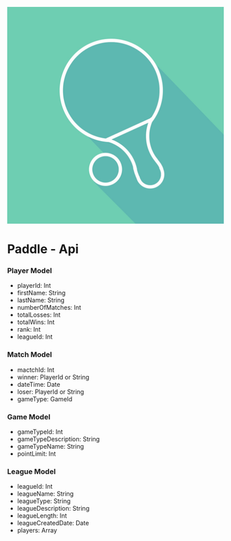 ![paddle-app](paddle-icon.jpg)

# Paddle - Api 

### Player Model
*	playerId: Int
*	firstName: String
*	lastName: String
*	numberOfMatches: Int
*	totalLosses: Int
*	totalWins: Int
*	rank: Int
*	leagueId: Int

### Match Model
* 	mactchId: Int
*	winner: PlayerId or String
*	dateTime: Date
* 	loser: PlayerId or String
*	gameType: GameId

### Game Model
*	gameTypeId: Int
* 	gameTypeDescription: String
*	gameTypeName: String
*	pointLimit: Int

### League Model
*	leagueId: Int
*	leagueName: String
*	leagueType: String
* 	leagueDescription: String
* 	leagueLength: Int
*	leagueCreatedDate: Date
*	players: Array